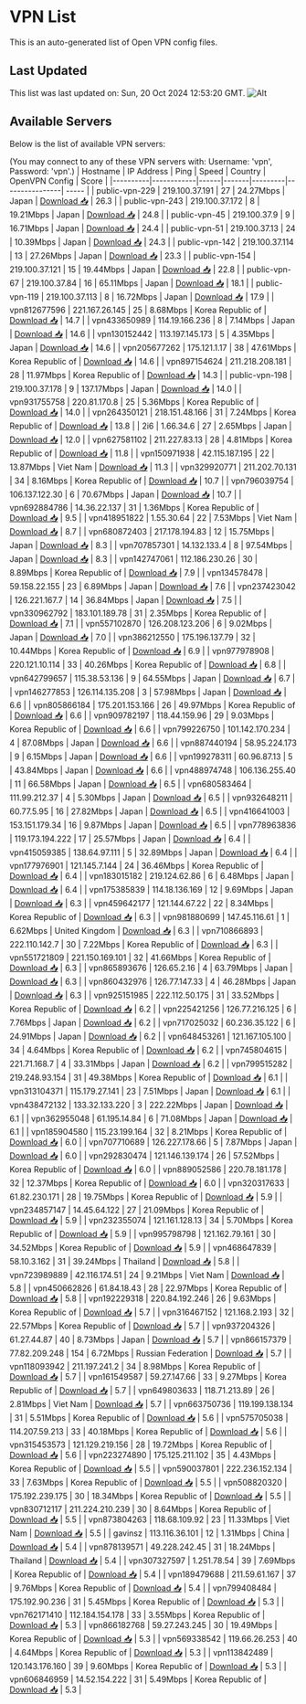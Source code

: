# VPN List

This is an auto-generated list of Open VPN config files.

## Last Updated

This list was last updated on: Sun, 20 Oct 2024 12:53:20 GMT.
![Alt](https://repobeats.axiom.co/api/embed/186b98318ef1479477931607c1ad7d823f12451f.svg "Repobeats analytics image")

## Available Servers

Below is the list of available VPN servers:

(You may connect to any of these VPN servers with: Username: 'vpn', Password: 'vpn'.)
| Hostname | IP Address | Ping | Speed | Country | OpenVPN Config | Score |
|----------|------------|------|-------|---------|----------------| ----- |
| public-vpn-229 | 219.100.37.191 | 27 | 24.27Mbps | Japan | [Download 📥](./configs/server_0_JP.ovpn) | 26.3 |
| public-vpn-243 | 219.100.37.172 | 8 | 19.21Mbps | Japan | [Download 📥](./configs/server_1_JP.ovpn) | 24.8 |
| public-vpn-45 | 219.100.37.9 | 9 | 16.71Mbps | Japan | [Download 📥](./configs/server_2_JP.ovpn) | 24.4 |
| public-vpn-51 | 219.100.37.13 | 24 | 10.39Mbps | Japan | [Download 📥](./configs/server_3_JP.ovpn) | 24.3 |
| public-vpn-142 | 219.100.37.114 | 13 | 27.26Mbps | Japan | [Download 📥](./configs/server_4_JP.ovpn) | 23.3 |
| public-vpn-154 | 219.100.37.121 | 15 | 19.44Mbps | Japan | [Download 📥](./configs/server_5_JP.ovpn) | 22.8 |
| public-vpn-67 | 219.100.37.84 | 16 | 65.11Mbps | Japan | [Download 📥](./configs/server_6_JP.ovpn) | 18.1 |
| public-vpn-119 | 219.100.37.113 | 8 | 16.72Mbps | Japan | [Download 📥](./configs/server_7_JP.ovpn) | 17.9 |
| vpn812677596 | 221.167.26.145 | 25 | 8.68Mbps | Korea Republic of | [Download 📥](./configs/server_8_KR.ovpn) | 14.7 |
| vpn433650989 | 114.19.166.236 | 8 | 7.14Mbps | Japan | [Download 📥](./configs/server_9_JP.ovpn) | 14.6 |
| vpn130152442 | 113.197.145.173 | 5 | 4.35Mbps | Japan | [Download 📥](./configs/server_10_JP.ovpn) | 14.6 |
| vpn205677262 | 175.121.1.17 | 38 | 47.61Mbps | Korea Republic of | [Download 📥](./configs/server_11_KR.ovpn) | 14.6 |
| vpn897154624 | 211.218.208.181 | 28 | 11.97Mbps | Korea Republic of | [Download 📥](./configs/server_12_KR.ovpn) | 14.3 |
| public-vpn-198 | 219.100.37.178 | 9 | 137.17Mbps | Japan | [Download 📥](./configs/server_13_JP.ovpn) | 14.0 |
| vpn931755758 | 220.81.170.8 | 25 | 5.36Mbps | Korea Republic of | [Download 📥](./configs/server_14_KR.ovpn) | 14.0 |
| vpn264350121 | 218.151.48.166 | 31 | 7.24Mbps | Korea Republic of | [Download 📥](./configs/server_15_KR.ovpn) | 13.8 |
| 2i6 | 1.66.34.6 | 27 | 2.65Mbps | Japan | [Download 📥](./configs/server_16_JP.ovpn) | 12.0 |
| vpn627581102 | 211.227.83.13 | 28 | 4.81Mbps | Korea Republic of | [Download 📥](./configs/server_17_KR.ovpn) | 11.8 |
| vpn150971938 | 42.115.187.195 | 22 | 13.87Mbps | Viet Nam | [Download 📥](./configs/server_18_VN.ovpn) | 11.3 |
| vpn329920771 | 211.202.70.131 | 34 | 8.16Mbps | Korea Republic of | [Download 📥](./configs/server_19_KR.ovpn) | 10.7 |
| vpn796039754 | 106.137.122.30 | 6 | 70.67Mbps | Japan | [Download 📥](./configs/server_20_JP.ovpn) | 10.7 |
| vpn692884786 | 14.36.22.137 | 31 | 1.36Mbps | Korea Republic of | [Download 📥](./configs/server_21_KR.ovpn) | 9.5 |
| vpn418951822 | 1.55.30.64 | 22 | 7.53Mbps | Viet Nam | [Download 📥](./configs/server_22_VN.ovpn) | 8.7 |
| vpn680872403 | 217.178.194.83 | 12 | 15.75Mbps | Japan | [Download 📥](./configs/server_23_JP.ovpn) | 8.3 |
| vpn707857301 | 14.132.133.4 | 8 | 97.54Mbps | Japan | [Download 📥](./configs/server_24_JP.ovpn) | 8.3 |
| vpn142747061 | 112.186.230.26 | 30 | 8.89Mbps | Korea Republic of | [Download 📥](./configs/server_25_KR.ovpn) | 7.9 |
| vpn134578478 | 59.158.22.155 | 23 | 6.89Mbps | Japan | [Download 📥](./configs/server_26_JP.ovpn) | 7.6 |
| vpn237423042 | 126.221.167.7 | 14 | 36.84Mbps | Japan | [Download 📥](./configs/server_27_JP.ovpn) | 7.5 |
| vpn330962792 | 183.101.189.78 | 31 | 2.35Mbps | Korea Republic of | [Download 📥](./configs/server_28_KR.ovpn) | 7.1 |
| vpn557102870 | 126.208.123.206 | 6 | 9.02Mbps | Japan | [Download 📥](./configs/server_29_JP.ovpn) | 7.0 |
| vpn386212550 | 175.196.137.79 | 32 | 10.44Mbps | Korea Republic of | [Download 📥](./configs/server_30_KR.ovpn) | 6.9 |
| vpn977978908 | 220.121.10.114 | 33 | 40.26Mbps | Korea Republic of | [Download 📥](./configs/server_31_KR.ovpn) | 6.8 |
| vpn642799657 | 115.38.53.136 | 9 | 64.55Mbps | Japan | [Download 📥](./configs/server_32_JP.ovpn) | 6.7 |
| vpn146277853 | 126.114.135.208 | 3 | 57.98Mbps | Japan | [Download 📥](./configs/server_33_JP.ovpn) | 6.6 |
| vpn805866184 | 175.201.153.166 | 26 | 49.97Mbps | Korea Republic of | [Download 📥](./configs/server_34_KR.ovpn) | 6.6 |
| vpn909782197 | 118.44.159.96 | 29 | 9.03Mbps | Korea Republic of | [Download 📥](./configs/server_35_KR.ovpn) | 6.6 |
| vpn799226750 | 101.142.170.234 | 4 | 87.08Mbps | Japan | [Download 📥](./configs/server_36_JP.ovpn) | 6.6 |
| vpn887440194 | 58.95.224.173 | 9 | 6.15Mbps | Japan | [Download 📥](./configs/server_37_JP.ovpn) | 6.6 |
| vpn199278311 | 60.96.87.13 | 5 | 43.84Mbps | Japan | [Download 📥](./configs/server_38_JP.ovpn) | 6.6 |
| vpn488974748 | 106.136.255.40 | 11 | 66.58Mbps | Japan | [Download 📥](./configs/server_39_JP.ovpn) | 6.5 |
| vpn680583464 | 111.99.212.37 | 4 | 5.30Mbps | Japan | [Download 📥](./configs/server_40_JP.ovpn) | 6.5 |
| vpn932648211 | 60.77.5.95 | 16 | 27.82Mbps | Japan | [Download 📥](./configs/server_41_JP.ovpn) | 6.5 |
| vpn416641003 | 153.151.179.34 | 16 | 9.87Mbps | Japan | [Download 📥](./configs/server_42_JP.ovpn) | 6.5 |
| vpn778963836 | 119.173.194.222 | 17 | 25.57Mbps | Japan | [Download 📥](./configs/server_43_JP.ovpn) | 6.4 |
| vpn415059385 | 138.64.97.111 | 5 | 32.89Mbps | Japan | [Download 📥](./configs/server_44_JP.ovpn) | 6.4 |
| vpn177976901 | 121.145.7.144 | 24 | 36.46Mbps | Korea Republic of | [Download 📥](./configs/server_45_KR.ovpn) | 6.4 |
| vpn183015182 | 219.124.62.86 | 6 | 6.48Mbps | Japan | [Download 📥](./configs/server_46_JP.ovpn) | 6.4 |
| vpn175385839 | 114.18.136.169 | 12 | 9.69Mbps | Japan | [Download 📥](./configs/server_47_JP.ovpn) | 6.3 |
| vpn459642177 | 121.144.67.22 | 22 | 8.34Mbps | Korea Republic of | [Download 📥](./configs/server_48_KR.ovpn) | 6.3 |
| vpn981880699 | 147.45.116.61 | 1 | 6.62Mbps | United Kingdom | [Download 📥](./configs/server_49_GB.ovpn) | 6.3 |
| vpn710866893 | 222.110.142.7 | 30 | 7.22Mbps | Korea Republic of | [Download 📥](./configs/server_50_KR.ovpn) | 6.3 |
| vpn551721809 | 221.150.169.101 | 32 | 41.66Mbps | Korea Republic of | [Download 📥](./configs/server_51_KR.ovpn) | 6.3 |
| vpn865893676 | 126.65.2.16 | 4 | 63.79Mbps | Japan | [Download 📥](./configs/server_52_JP.ovpn) | 6.3 |
| vpn860432976 | 126.77.147.33 | 4 | 46.28Mbps | Japan | [Download 📥](./configs/server_53_JP.ovpn) | 6.3 |
| vpn925151985 | 222.112.50.175 | 31 | 33.52Mbps | Korea Republic of | [Download 📥](./configs/server_54_KR.ovpn) | 6.2 |
| vpn225421256 | 126.77.216.125 | 6 | 7.76Mbps | Japan | [Download 📥](./configs/server_55_JP.ovpn) | 6.2 |
| vpn717025032 | 60.236.35.122 | 6 | 24.91Mbps | Japan | [Download 📥](./configs/server_56_JP.ovpn) | 6.2 |
| vpn648453261 | 121.167.105.100 | 34 | 4.64Mbps | Korea Republic of | [Download 📥](./configs/server_57_KR.ovpn) | 6.2 |
| vpn745804615 | 221.71.168.7 | 4 | 33.31Mbps | Japan | [Download 📥](./configs/server_58_JP.ovpn) | 6.2 |
| vpn799515282 | 219.248.93.154 | 31 | 49.38Mbps | Korea Republic of | [Download 📥](./configs/server_59_KR.ovpn) | 6.1 |
| vpn313104371 | 115.179.27.141 | 23 | 7.51Mbps | Japan | [Download 📥](./configs/server_60_JP.ovpn) | 6.1 |
| vpn438472132 | 133.32.133.220 | 3 | 222.22Mbps | Japan | [Download 📥](./configs/server_61_JP.ovpn) | 6.1 |
| vpn362955048 | 61.195.14.84 | 6 | 71.08Mbps | Japan | [Download 📥](./configs/server_62_JP.ovpn) | 6.1 |
| vpn185904580 | 115.23.199.164 | 32 | 8.21Mbps | Korea Republic of | [Download 📥](./configs/server_63_KR.ovpn) | 6.0 |
| vpn707710689 | 126.227.178.66 | 5 | 7.87Mbps | Japan | [Download 📥](./configs/server_64_JP.ovpn) | 6.0 |
| vpn292830474 | 121.146.139.174 | 26 | 57.52Mbps | Korea Republic of | [Download 📥](./configs/server_65_KR.ovpn) | 6.0 |
| vpn889052586 | 220.78.181.178 | 32 | 12.37Mbps | Korea Republic of | [Download 📥](./configs/server_66_KR.ovpn) | 6.0 |
| vpn320317633 | 61.82.230.171 | 28 | 19.75Mbps | Korea Republic of | [Download 📥](./configs/server_67_KR.ovpn) | 5.9 |
| vpn234857147 | 14.45.64.122 | 27 | 21.09Mbps | Korea Republic of | [Download 📥](./configs/server_68_KR.ovpn) | 5.9 |
| vpn232355074 | 121.161.128.13 | 34 | 5.70Mbps | Korea Republic of | [Download 📥](./configs/server_69_KR.ovpn) | 5.9 |
| vpn995798798 | 121.162.79.161 | 30 | 34.52Mbps | Korea Republic of | [Download 📥](./configs/server_70_KR.ovpn) | 5.9 |
| vpn468647839 | 58.10.3.162 | 31 | 39.24Mbps | Thailand | [Download 📥](./configs/server_71_TH.ovpn) | 5.8 |
| vpn723989889 | 42.116.174.51 | 24 | 9.21Mbps | Viet Nam | [Download 📥](./configs/server_72_VN.ovpn) | 5.8 |
| vpn450662826 | 61.84.18.43 | 28 | 22.97Mbps | Korea Republic of | [Download 📥](./configs/server_73_KR.ovpn) | 5.8 |
| vpn192229318 | 220.84.192.246 | 26 | 9.63Mbps | Korea Republic of | [Download 📥](./configs/server_74_KR.ovpn) | 5.7 |
| vpn316467152 | 121.168.2.193 | 32 | 22.57Mbps | Korea Republic of | [Download 📥](./configs/server_75_KR.ovpn) | 5.7 |
| vpn937204326 | 61.27.44.87 | 40 | 8.73Mbps | Japan | [Download 📥](./configs/server_76_JP.ovpn) | 5.7 |
| vpn866157379 | 77.82.209.248 | 154 | 6.72Mbps | Russian Federation | [Download 📥](./configs/server_77_RU.ovpn) | 5.7 |
| vpn118093942 | 211.197.241.2 | 34 | 8.98Mbps | Korea Republic of | [Download 📥](./configs/server_78_KR.ovpn) | 5.7 |
| vpn161549587 | 59.27.147.66 | 33 | 9.27Mbps | Korea Republic of | [Download 📥](./configs/server_79_KR.ovpn) | 5.7 |
| vpn649803633 | 118.71.213.89 | 26 | 2.81Mbps | Viet Nam | [Download 📥](./configs/server_80_VN.ovpn) | 5.7 |
| vpn663750736 | 119.199.138.134 | 31 | 5.51Mbps | Korea Republic of | [Download 📥](./configs/server_81_KR.ovpn) | 5.6 |
| vpn575705038 | 114.207.59.213 | 33 | 40.18Mbps | Korea Republic of | [Download 📥](./configs/server_82_KR.ovpn) | 5.6 |
| vpn315453573 | 121.129.219.156 | 28 | 19.72Mbps | Korea Republic of | [Download 📥](./configs/server_83_KR.ovpn) | 5.6 |
| vpn223274890 | 175.125.211.102 | 35 | 4.43Mbps | Korea Republic of | [Download 📥](./configs/server_84_KR.ovpn) | 5.5 |
| vpn590037801 | 222.236.152.134 | 33 | 7.63Mbps | Korea Republic of | [Download 📥](./configs/server_85_KR.ovpn) | 5.5 |
| vpn508820320 | 175.192.239.175 | 30 | 18.34Mbps | Korea Republic of | [Download 📥](./configs/server_86_KR.ovpn) | 5.5 |
| vpn830712117 | 211.224.210.239 | 30 | 8.64Mbps | Korea Republic of | [Download 📥](./configs/server_87_KR.ovpn) | 5.5 |
| vpn873804263 | 118.68.109.92 | 23 | 11.33Mbps | Viet Nam | [Download 📥](./configs/server_88_VN.ovpn) | 5.5 |
| gavinsz | 113.116.36.101 | 12 | 1.31Mbps | China | [Download 📥](./configs/server_89_CN.ovpn) | 5.4 |
| vpn878139571 | 49.228.242.45 | 31 | 18.24Mbps | Thailand | [Download 📥](./configs/server_90_TH.ovpn) | 5.4 |
| vpn307327597 | 1.251.78.54 | 39 | 7.69Mbps | Korea Republic of | [Download 📥](./configs/server_91_KR.ovpn) | 5.4 |
| vpn189479688 | 211.59.61.167 | 37 | 9.76Mbps | Korea Republic of | [Download 📥](./configs/server_92_KR.ovpn) | 5.4 |
| vpn799408484 | 175.192.90.236 | 31 | 5.45Mbps | Korea Republic of | [Download 📥](./configs/server_93_KR.ovpn) | 5.3 |
| vpn762171410 | 112.184.154.178 | 33 | 3.55Mbps | Korea Republic of | [Download 📥](./configs/server_94_KR.ovpn) | 5.3 |
| vpn866182768 | 59.27.243.245 | 30 | 19.49Mbps | Korea Republic of | [Download 📥](./configs/server_95_KR.ovpn) | 5.3 |
| vpn569338542 | 119.66.26.253 | 40 | 4.64Mbps | Korea Republic of | [Download 📥](./configs/server_96_KR.ovpn) | 5.3 |
| vpn113842489 | 120.143.176.160 | 39 | 9.60Mbps | Korea Republic of | [Download 📥](./configs/server_97_KR.ovpn) | 5.3 |
| vpn606846959 | 14.52.154.222 | 31 | 5.49Mbps | Korea Republic of | [Download 📥](./configs/server_98_KR.ovpn) | 5.3 |
